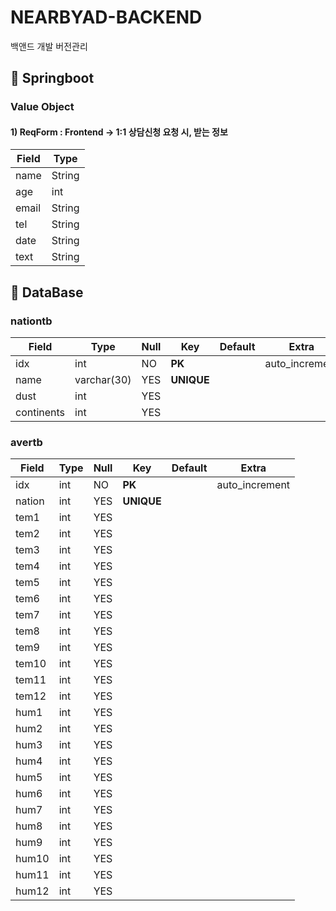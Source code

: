 # NEARBYAD-BACKEND
백앤드 개발 버전관리

## :dart: Springboot
### Value Object
#### 1) ReqForm : Frontend -> 1:1 상담신청 요청 시, 받는 정보
|Field|Type|
|---|---|
|name|String|
|age|int|
|email|String|
|tel|String|
|date|String|
|text|String|

## :dart: DataBase

### nationtb
|Field|Type|Null|Key|Default|Extra|
|---|---|---|---|---|---|
|idx|int|NO|**PK**||auto_increment|
|name|varchar(30)|YES|**UNIQUE**||
|dust|int|YES|||
|continents|int|YES|||

### avertb
|Field|Type|Null|Key|Default|Extra|
|---|---|---|---|---|---|
|idx|int|NO|**PK**||auto_increment|
|nation|int|YES|**UNIQUE**|||
|tem1|int|YES|||
|tem2|int|YES|||
|tem3|int|YES|||
|tem4|int|YES|||
|tem5|int|YES|||
|tem6|int|YES|||
|tem7|int|YES|||
|tem8|int|YES|||
|tem9|int|YES|||
|tem10|int|YES|||
|tem11|int|YES|||
|tem12|int|YES|||
|hum1|int|YES|||
|hum2|int|YES|||
|hum3|int|YES|||
|hum4|int|YES|||
|hum5|int|YES|||
|hum6|int|YES|||
|hum7|int|YES|||
|hum8|int|YES|||
|hum9|int|YES|||
|hum10|int|YES|||
|hum11|int|YES|||
|hum12|int|YES|||





